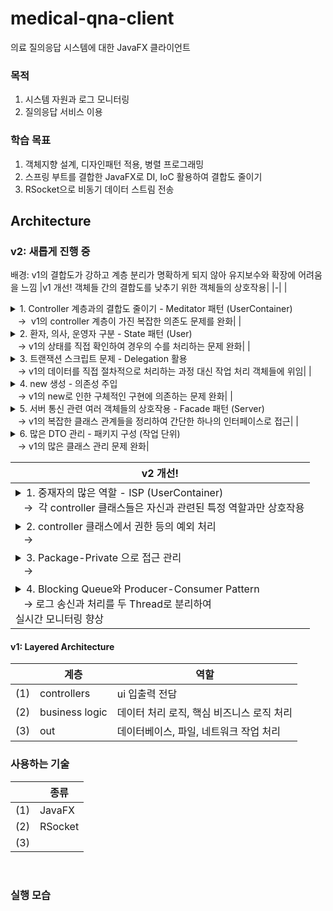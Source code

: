 # medical-qna-client
의료 질의응답 시스템에 대한 JavaFX 클라이언트

### 목적
1. 시스템 자원과 로그 모니터링
2. 질의응답 서비스 이용

### 학습 목표
1. 객체지향 설계, 디자인패턴 적용, 병렬 프로그래밍
2. 스프링 부트를 결합한 JavaFX로 DI, IoC 활용하여 결합도 줄이기
3. RSocket으로 비동기 데이터 스트림 전송  

## Architecture
### v2: 새롭게 진행 중
배경: v1의 결합도가 강하고 계층 분리가 명확하게 되지 않아 유지보수와 확장에 어려움을 느낌
|v1 개선! 객체들 간의 결합도를 낮추기 위한 객체들의 상호작용|
|-|
|<details><summary>1. Controller 계층과의 결합도 줄이기 - Meditator 패턴 (UserContainer)</summary><br>- controller 계층은 화면 입출력 역할에 집중<br>- controller 계층은 오직 UserContainer 객체와 상호작용 <br>- UserContainer가 controller 계층과 비즈니스 로직 클래스들의 상호작용을 중재 </details> &nbsp;&nbsp;&nbsp;&rarr;&nbsp; v1의 controller 계층이 가진 복잡한 의존도 문제를 완화|
|<details><summary>2. 환자, 의사, 운영자 구분 - State 패턴 (User)</summary><br>- 각 상태들(환자, 의사, 운영자)은 User 인터페이스 구현<br>- UserContainer가 상태 관리 </details> &nbsp;&nbsp;&nbsp;&rarr; v1의 상태를 직접 확인하여 경우의 수를 처리하는 문제 완화|
|<details><summary>3. 트랜잭션 스크립트 문제 - Delegation 활용</summary><br>- 각 상태들은 처리해야 할 작업들을 객체로 가짐 </details> &nbsp;&nbsp;&nbsp;&rarr; v1의 데이터를 직접 절차적으로 처리하는 과정 대신 작업 처리 객체들에 위임|
|<details><summary>4. new 생성 - 의존성 주입</summary><br>- UserContainer는 각 상태들의 생성자로 서버를 주입<br>- 각 상태들은 서버로 처리해야 할 작업 객체들의 생성자에 서버를 주입 </details> &nbsp;&nbsp;&nbsp;&rarr; v1의 new로 인한 구체적인 구현에 의존하는 문제 완화|
|<details><summary>5. 서버 통신 관련 여러 객체들의 상호작용 - Facade 패턴 (Server)</summary><br>- Server는 단일 인터페이스로, 복잡한 클래스들의 관계를 하나의 서브 시스템으로 추상화 </details> &nbsp;&nbsp;&nbsp;&rarr; v1의 복잡한 클래스 관계들을 정리하여 간단한 하나의 인터페이스로 접근|
|<details><summary>6. 많은 DTO 관리 - 패키지 구성 (작업 단위)</summary><br>- User와 Server 구현체들은 처리해야 할 작업들을 객체로 가짐 (Delegation 활용)<br>- 상태와 서버의 객체들이 수행할 작업 단위로 패키지를 구성하여 DTO 클래스 관리 </details> &nbsp;&nbsp;&nbsp;&rarr; v1의 많은 클래스 관리 문제 완화|

| v2 개선!                                                                                                                                                  |
|---------------------------------------------------------------------------------------------------------------------------------------------------------|
| <details><summary>1. 중재자의 많은 역할 - ISP (UserContainer)</summary></details> &nbsp;&nbsp;&nbsp;&rarr;&nbsp; 각 controller 클래스들은 자신과 관련된 특정 역할과만 상호작용        |
| <details><summary>2. controller 클래스에서 권한 등의 예외 처리 </summary></details> &nbsp;&nbsp;&nbsp;&rarr;&nbsp;                                                   |
| <details><summary>3. Package-Private 으로 접근 관리 </summary></details> &nbsp;&nbsp;&nbsp;&rarr;&nbsp;                                                       |
| <details><summary>4. Blocking Queue와 Producer-Consumer Pattern </summary></details> &nbsp;&nbsp;&nbsp;&rarr; 로그 송신과 처리를 두 Thread로 분리하여 <br> 실시간 모니터링 향상 |

#### v1: Layered Architecture
| |계층|역할|
|-|-|-|
|(1)|controllers|ui 입출력 전담|
|(2)|business logic|데이터 처리 로직, 핵심 비즈니스 로직 처리|
|(3)|out|데이터베이스, 파일, 네트워크 작업 처리|

### 사용하는 기술
| |종류|
|-|-|
|(1)|JavaFX|
|(2)|RSocket|
|(3)||

<br>

### 실행 모습

